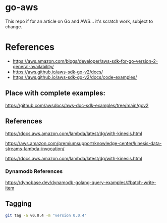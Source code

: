 # go-aws

This repo if for an article on Go and AWS... it's scratch work, subject to change.

# References
- https://aws.amazon.com/blogs/developer/aws-sdk-for-go-version-2-general-availability/
- https://aws.github.io/aws-sdk-go-v2/docs/
- https://aws.github.io/aws-sdk-go-v2/docs/code-examples/

## Place with complete examples:

https://github.com/awsdocs/aws-doc-sdk-examples/tree/main/gov2

## References
https://docs.aws.amazon.com/lambda/latest/dg/with-kinesis.html


https://aws.amazon.com/premiumsupport/knowledge-center/kinesis-data-streams-lambda-invocation/


https://docs.aws.amazon.com/lambda/latest/dg/with-kinesis.html

### Dynamodb References
https://dynobase.dev/dynamodb-golang-query-examples/#batch-write-item
## Tagging

```bash
git tag -a v0.0.4 -m "version 0.0.4"

```